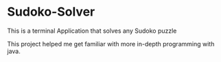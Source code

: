 # Sudoko-Solver
This is a terminal Application that solves any Sudoko puzzle

This project helped me get familiar with more in-depth programming with java. 
